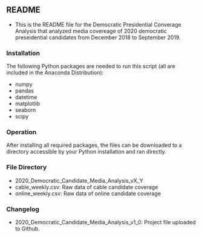 ## README
- This is the README file for the Democratic Presidential Converage Analysis that analyzed media covereage of 2020 democratic preseidential candidates from December 2018 to September 2019.

### Installation
The following Python packages are needed to run this script (all are included in the Anaconda Distribution):
- numpy
- pandas
- datetime
- matplotlib
- seaborn
- scipy

### Operation
After installing all required packages, the files can be downloaded to a directory accessible by your Python installation and ran directly. 

### File Directory
- 2020_Democratic_Candidate_Media_Analysis_vX_Y
- cable_weekly.csv: Raw data of cable candidate coverage
- online_weekly.csv: Raw data of online candidate coverage

### Changelog
- 2020_Democratic_Candidate_Media_Analysis_v1_0: Project file uploaded to Github.
